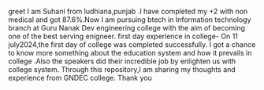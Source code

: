 greet 
I am Suhani from ludhiana,punjab .I have completed my +2 with non medical and got 87.6%.Now I am pursuing btech in Information technology branch at Guru Nanak Dev engineering college with the aim of becoming one of the best serving enigneer.
first day experience in college-
On 11 july2024,the first day of college was completed successfully. I got a chance to know more something about the education system and how it prevails in college .Also the speakers did their incredible job by enlighten us with college system.
Through this repository,I am sharing my thoughts and experience from GNDEC college.
Thank you
